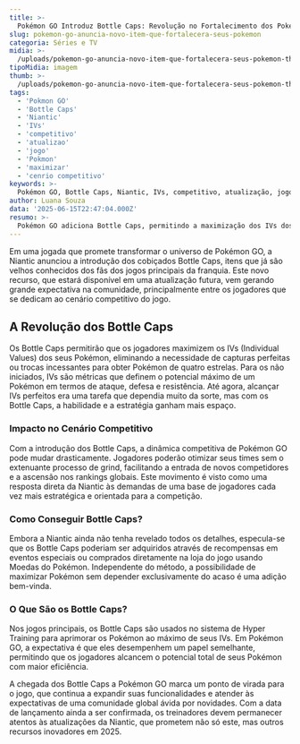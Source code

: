 ```yaml
---
title: >-
  Pokémon GO Introduz Bottle Caps: Revolução no Fortalecimento dos Pokémon
slug: pokemon-go-anuncia-novo-item-que-fortalecera-seus-pokemon
categoria: Séries e TV
midia: >-
  /uploads/pokemon-go-anuncia-novo-item-que-fortalecera-seus-pokemon-thumb.jpg
tipoMidia: imagem
thumb: >-
  /uploads/pokemon-go-anuncia-novo-item-que-fortalecera-seus-pokemon-thumb.jpg
tags:
  - 'Pokmon GO'
  - 'Bottle Caps'
  - 'Niantic'
  - 'IVs'
  - 'competitivo'
  - 'atualizao'
  - 'jogo'
  - 'Pokmon'
  - 'maximizar'
  - 'cenrio competitivo'
keywords: >-
  Pokémon GO, Bottle Caps, Niantic, IVs, competitivo, atualização, jogo, Pokémon, maximizar, cenário competitivo
author: Luana Souza
data: '2025-06-15T22:47:04.000Z'
resumo: >-
  Pokémon GO adiciona Bottle Caps, permitindo a maximização dos IVs dos Pokémon, impactando significativamente o cenário competitivo.
---
```


Em uma jogada que promete transformar o universo de Pokémon GO, a Niantic anunciou a introdução dos cobiçados Bottle Caps, itens que já são velhos conhecidos dos fãs dos jogos principais da franquia. Este novo recurso, que estará disponível em uma atualização futura, vem gerando grande expectativa na comunidade, principalmente entre os jogadores que se dedicam ao cenário competitivo do jogo.

## A Revolução dos Bottle Caps

Os Bottle Caps permitirão que os jogadores maximizem os IVs (Individual Values) dos seus Pokémon, eliminando a necessidade de capturas perfeitas ou trocas incessantes para obter Pokémon de quatro estrelas. Para os não iniciados, IVs são métricas que definem o potencial máximo de um Pokémon em termos de ataque, defesa e resistência. Até agora, alcançar IVs perfeitos era uma tarefa que dependia muito da sorte, mas com os Bottle Caps, a habilidade e a estratégia ganham mais espaço.

### Impacto no Cenário Competitivo

Com a introdução dos Bottle Caps, a dinâmica competitiva de Pokémon GO pode mudar drasticamente. Jogadores poderão otimizar seus times sem o extenuante processo de grind, facilitando a entrada de novos competidores e a ascensão nos rankings globais. Este movimento é visto como uma resposta direta da Niantic às demandas de uma base de jogadores cada vez mais estratégica e orientada para a competição.

### Como Conseguir Bottle Caps?

Embora a Niantic ainda não tenha revelado todos os detalhes, especula-se que os Bottle Caps poderiam ser adquiridos através de recompensas em eventos especiais ou comprados diretamente na loja do jogo usando Moedas do Pokémon. Independente do método, a possibilidade de maximizar Pokémon sem depender exclusivamente do acaso é uma adição bem-vinda.

### O Que São os Bottle Caps?

Nos jogos principais, os Bottle Caps são usados no sistema de Hyper Training para aprimorar os Pokémon ao máximo de seus IVs. Em Pokémon GO, a expectativa é que eles desempenhem um papel semelhante, permitindo que os jogadores alcancem o potencial total de seus Pokémon com maior eficiência.

A chegada dos Bottle Caps a Pokémon GO marca um ponto de virada para o jogo, que continua a expandir suas funcionalidades e atender às expectativas de uma comunidade global ávida por novidades. Com a data de lançamento ainda a ser confirmada, os treinadores devem permanecer atentos às atualizações da Niantic, que prometem não só este, mas outros recursos inovadores em 2025.